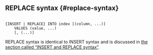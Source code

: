 ## REPLACE syntax {#replace-syntax}

```

{INSERT | REPLACE} INTO index [(column, ...)]
	VALUES (value, ...)
	[, (...)]

```

REPLACE syntax is identical to INSERT syntax and is discussed in [the section called “INSERT and REPLACE syntax”](../insert_and_replace_syntax.md).